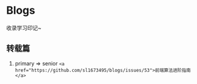 # Blogs
收录学习印记~
## 转载篇
1. primary => senior
`<a href="https://github.com/sl1673495/blogs/issues/53">前端算法进阶指南</a>`
